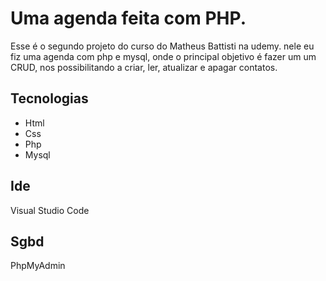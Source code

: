 # Uma agenda feita com PHP.

Esse é o segundo projeto do curso do Matheus Battisti na udemy.
nele eu fiz uma agenda com php e mysql, onde o principal objetivo é fazer um um CRUD, nos possibilitando a criar, ler, atualizar e apagar contatos.

## Tecnologias

<ul>
  <li> Html </li>
  <li> Css </li>
  <li> Php </li>
  <li> Mysql </li>
</ul>

## Ide

Visual Studio Code

## Sgbd

PhpMyAdmin
